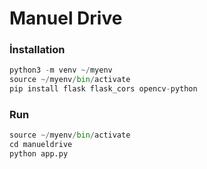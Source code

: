 # Manuel Drive

### İnstallation

```python
python3 -m venv ~/myenv
source ~/myenv/bin/activate
pip install flask flask_cors opencv-python
```

### Run

```python
source ~/myenv/bin/activate
cd manueldrive
python app.py
```
